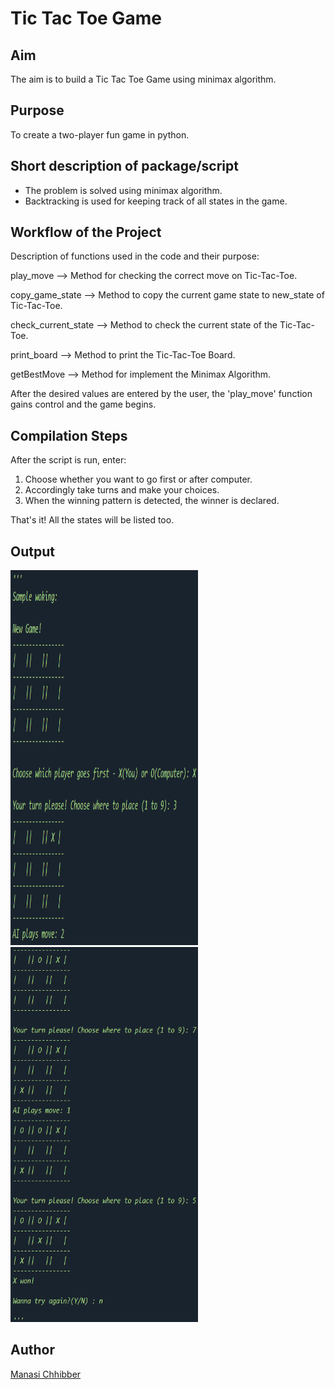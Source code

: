 # Tic Tac Toe Game

## Aim

The aim is to build a Tic Tac Toe Game using minimax algorithm.

## Purpose

To create a two-player fun game in python.

## Short description of package/script

- The problem is solved using minimax algorithm.
- Backtracking is used for keeping track of all states in the game.

## Workflow of the Project

Description of functions used in the code and their purpose:

play_move --> Method for checking the correct move on Tic-Tac-Toe.

copy_game_state --> Method to copy the current game state to new_state of Tic-Tac-Toe.

check_current_state --> Method to check the current state of the Tic-Tac-Toe.

print_board --> Method to print the Tic-Tac-Toe Board.

getBestMove --> Method for implement the Minimax Algorithm.

After the desired values are entered by the user, the 'play_move' function gains control and the game begins.

## Compilation Steps

After the script is run, enter:

1. Choose whether you want to go first or after computer.
2. Accordingly take turns and make your choices.
3. When the winning pattern is detected, the winner is declared.

That's it! All the states will be listed too.

## Output

<img width = 300 height = 600 src="../Tic Tac Toe Game/Images/ss1.png">
<img width = 300 height = 600 src="../Tic Tac Toe Game/Images/ss2.png">

## Author

[Manasi Chhibber](https://github.com/Manasi2001)
